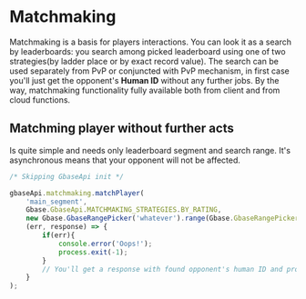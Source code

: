 # Matchmaking

Matchmaking is a basis for players interactions. You can look it as a search by leaderboards: you search among picked leaderboard using one of two strategies(by ladder place or by exact record value). The search can be used separately from PvP or conjuncted with PvP mechanism, in first case you'll just get the opponent's **Human ID** without any further jobs. By the way, matchmaking functionality fully available both from client and from cloud functions.

## Matchming player without further acts

Is quite simple and needs only leaderboard segment and search range. It's asynchronous means that your opponent will not be affected.
```javascript
/* Skipping GbaseApi init */

gbaseApi.matchmaking.matchPlayer(
	'main_segment', 
	Gbase.GbaseApi.MATCHMAKING_STRATEGIES.BY_RATING, 
	new Gbase.GbaseRangePicker('whatever').range(Gbase.GbaseRangePicker.NEGATIVE_INFINITY, Gbase.GbaseRangePicker.POSITIVE_INFINITY),
	(err, response) => {
		if(err){
			console.error('Oops!');
			process.exit(-1);
		}
		// You'll get a response with found opponent's human ID and profile version: response.details.originalResponse={ humanId: ..., ver: ... }
	}
);
```